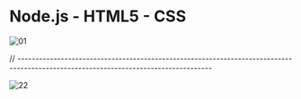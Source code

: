 # Node.js - HTML5 - CSS

![01](https://user-images.githubusercontent.com/54984550/69272411-c867ca80-0c00-11ea-96d6-e4343a7e7219.PNG)

// ------------------------------------------------------------------------------------------------------------------------------------

![22](https://user-images.githubusercontent.com/54984550/69273674-0108a380-0c03-11ea-8525-f8f9f94beddf.PNG)

